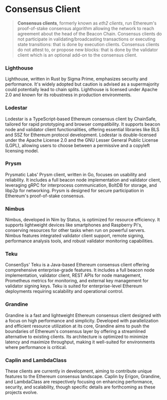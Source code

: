 # Consensus Client

> **Consensus clients**, formerly known as *eth2 clients*, run Ethereum's proof-of-stake consensus algorithm allowing the network to reach agreement about the head of the Beacon Chain. Consensus clients do not participate in validating/broadcasting transactions or executing state transitions: that is done by execution clients. Consensus clients do not attest to, or propose new blocks: that is done by the validator client which is an optional add-on to the consensus client.


### Lighthouse
Lighthouse, written in Rust by Sigma Prime, emphasizes security and performance. It's widely adopted but caution is advised as a supermajority could potentially lead to chain splits.
Lighthouse is licensed under Apache 2.0 and known for its robustness in production environments.

### Lodestar
Lodestar is a TypeScript-based Ethereum consensus client by ChainSafe, tailored for rapid prototyping and browser compatibility.
It supports beacon node and validator client functionalities, offering essential libraries like BLS and SSZ for Ethereum protocol development.
Lodestar is double-licensed under the Apache License 2.0 and the GNU Lesser General Public License (LGPL), allowing users to choose between a permissive and a copyleft licensing model.

### Prysm
Prysmatic Labs' Prysm client, written in Go, focuses on usability and reliability. It includes a full beacon node implementation and validator client, leveraging gRPC for interprocess communication, BoltDB for storage, and libp2p for networking. Prysm is designed for secure participation in Ethereum's proof-of-stake consensus.

### Nimbus
Nimbus, developed in Nim by Status, is optimized for resource efficiency. It supports lightweight devices like smartphones and Raspberry Pi's, conserving resources for other tasks when run on powerful servers. Nimbus features integrated validator client support, remote signing, performance analysis tools, and robust validator monitoring capabilities.

### Teku
ConsenSys' Teku is a Java-based Ethereum consensus client offering comprehensive enterprise-grade features. It includes a full beacon node implementation, validator client, REST APIs for node management, Prometheus metrics for monitoring, and external key management for validator signing keys. Teku is suited for enterprise-level Ethereum deployments requiring scalability and operational control.

### Grandine
Grandine is a fast and lightweight Ethereum consensus client designed with a focus on high performance and simplicity.
Developed with parallelization and efficient resource utilization at its core, Grandine aims to push the boundaries of Ethereum's consensus layer by offering a streamlined alternative to existing clients.
Its architecture is optimized to minimize latency and maximize throughput, making it well-suited for environments where performance is critical.

### Caplin and LambdaClass
These clients are currently in development, aiming to contribute unique features to the Ethereum consensus landscape. Caplin by Erigon, Grandine, and LambdaClass are respectively focusing on enhancing performance, security, and scalability, though specific details are forthcoming as these projects evolve.

